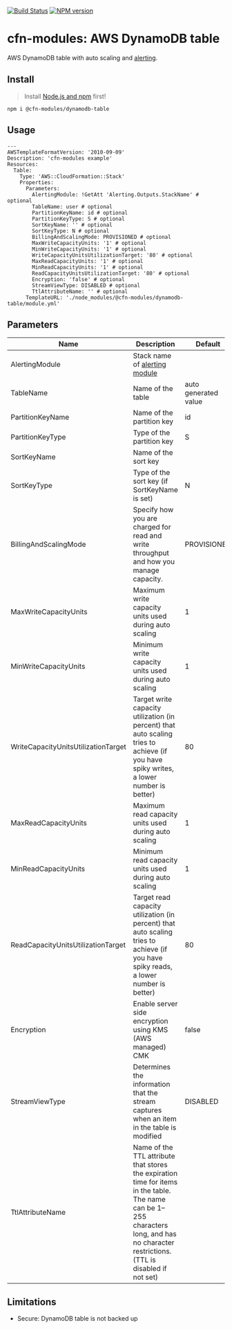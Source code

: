 [![Build Status](https://travis-ci.org/cfn-modules/dynamodb-table.svg?branch=master)](https://travis-ci.org/cfn-modules/dynamodb-table)
[![NPM version](https://img.shields.io/npm/v/@cfn-modules/dynamodb-table.svg)](https://www.npmjs.com/package/@cfn-modules/dynamodb-table)

# cfn-modules: AWS DynamoDB table

AWS DynamoDB table with auto scaling and [alerting](https://www.npmjs.com/package/@cfn-modules/alerting).

## Install

> Install [Node.js and npm](https://nodejs.org/) first!

```
npm i @cfn-modules/dynamodb-table
```

## Usage

```
---
AWSTemplateFormatVersion: '2010-09-09'
Description: 'cfn-modules example'
Resources:
  Table:
    Type: 'AWS::CloudFormation::Stack'
    Properties:
      Parameters:
        AlertingModule: !GetAtt 'Alerting.Outputs.StackName' # optional
        TableName: user # optional
        PartitionKeyName: id # optional
        PartitionKeyType: S # optional
        SortKeyName: '' # optional
        SortKeyType: N # optional
        BillingAndScalingMode: PROVISIONED # optional
        MaxWriteCapacityUnits: '1' # optional
        MinWriteCapacityUnits: '1' # optional
        WriteCapacityUnitsUtilizationTarget: '80' # optional
        MaxReadCapacityUnits: '1' # optional
        MinReadCapacityUnits: '1' # optional
        ReadCapacityUnitsUtilizationTarget: '80' # optional
        Encryption: 'false' # optional
        StreamViewType: DISABLED # optional
        TtlAttributeName: '' # optional
      TemplateURL: './node_modules/@cfn-modules/dynamodb-table/module.yml'
```

## Parameters

<table>
  <thead>
    <tr>
      <th>Name</th>
      <th>Description</th>
      <th>Default</th>
      <th>Required?</th>
      <th>Allowed values</th>
    </tr>
  </thead>
  <tbody>
    <tr>
      <td>AlertingModule</td>
      <td>Stack name of <a href="https://www.npmjs.com/package/@cfn-modules/alerting">alerting module</a></td>
      <td></td>
      <td>no</td>
      <td></td>
    </tr>
    <tr>
      <td>TableName</td>
      <td>Name of the table</td>
      <td>auto generated value</td>
      <td>no</td>
      <td></td>
    </tr>
    <tr>
      <td>PartitionKeyName</td>
      <td>Name of the partition key</td>
      <td>id</td>
      <td>no</td>
      <td></td>
    </tr>
    <tr>
      <td>PartitionKeyType</td>
      <td>Type of the partition key</td>
      <td>S</td>
      <td>no</td>
      <td>[S, N, B]</td>
    </tr>
    <tr>
      <td>SortKeyName</td>
      <td>Name of the sort key</td>
      <td></td>
      <td>no</td>
      <td></td>
    </tr>
    <tr>
      <td>SortKeyType</td>
      <td>Type of the sort key (if SortKeyName is set)</td>
      <td>N</td>
      <td>no</td>
      <td>[S, N, B]</td>
    </tr>
    <tr>
      <td>BillingAndScalingMode</td>
      <td>Specify how you are charged for read and write throughput and how you manage capacity.</td>
      <td>PROVISIONED</td>
      <td>no</td>
      <td>[PROVISIONED, ONDEMAND]</td>
    </tr>
    <tr>
      <td>MaxWriteCapacityUnits</td>
      <td>Maximum write capacity units used during auto scaling</td>
      <td>1</td>
      <td>no</td>
      <td></td>
    </tr>
    <tr>
      <td>MinWriteCapacityUnits</td>
      <td>Minimum write capacity units used during auto scaling</td>
      <td>1</td>
      <td>no</td>
      <td></td>
    </tr>
    <tr>
      <td>WriteCapacityUnitsUtilizationTarget</td>
      <td>Target write capacity utilization (in percent) that auto scaling tries to achieve (if you have spiky writes, a lower number is better)</td>
      <td>80</td>
      <td>no</td>
      <td></td>
    </tr>
    <tr>
      <td>MaxReadCapacityUnits</td>
      <td>Maximum read capacity units used during auto scaling</td>
      <td>1</td>
      <td>no</td>
      <td></td>
    </tr>
    <tr>
      <td>MinReadCapacityUnits</td>
      <td>Minimum read capacity units used during auto scaling</td>
      <td>1</td>
      <td>no</td>
      <td></td>
    </tr>
    <tr>
      <td>ReadCapacityUnitsUtilizationTarget</td>
      <td>Target read capacity utilization (in percent) that auto scaling tries to achieve (if you have spiky reads, a lower number is better)</td>
      <td>80</td>
      <td>no</td>
      <td></td>
    </tr>
    <tr>
      <td>Encryption</td>
      <td>Enable server side encryption using KMS (AWS managed) CMK</td>
      <td>false</td>
      <td>no</td>
      <td>[aws, false]</td>
    </tr>
    <tr>
      <td>StreamViewType</td>
      <td>Determines the information that the stream captures when an item in the table is modified</td>
      <td>DISABLED</td>
      <td>no</td>
      <td>[DISABLED, KEYS_ONLY, NEW_IMAGE, OLD_IMAGE, NEW_AND_OLD_IMAGES]</td>
    </tr>
    <tr>
      <td>TtlAttributeName</td>
      <td>Name of the TTL attribute that stores the expiration time for items in the table. The name can be 1–255 characters long, and has no character restrictions. (TTL is disabled if not set)</td>
      <td></td>
      <td>no</td>
      <td></td>
    </tr>
  </tbody>
</table>

## Limitations

* Secure: DynamoDB table is not backed up

